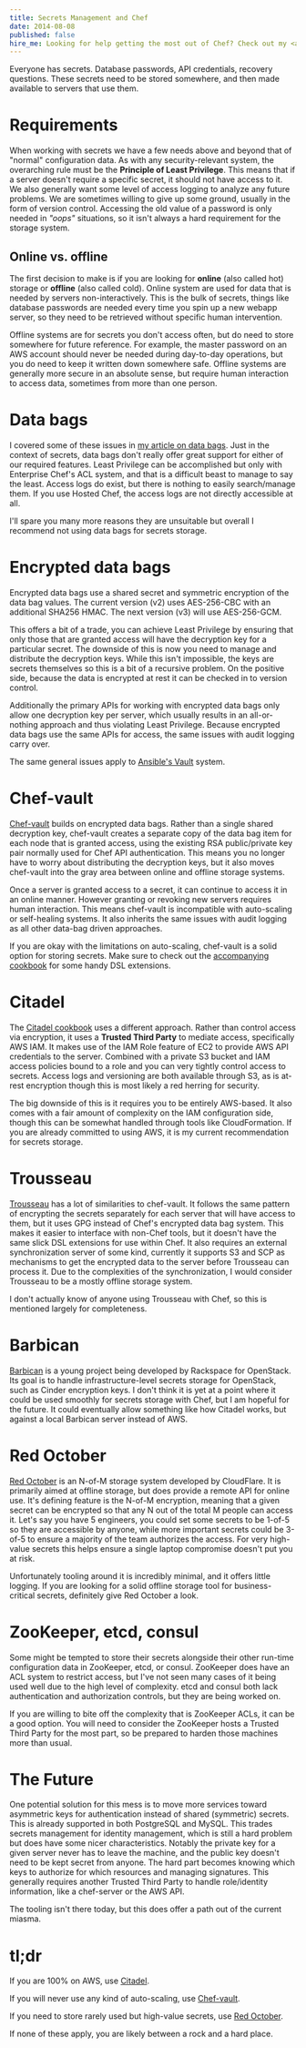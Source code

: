 ```yaml
---
title: Secrets Management and Chef
date: 2014-08-08
published: false
hire_me: Looking for help getting the most out of Chef? Check out my <a href="/training/">training</a> and <a href="/consulting/">consulting</a> services.
---
```


Everyone has secrets. Database passwords, API credentials, recovery questions.
These secrets need to be stored somewhere, and then made available to servers
that use them.

# Requirements

When working with secrets we have a few needs above and beyond that of "normal"
configuration data. As with any security-relevant system, the overarching rule
must be the **Principle of Least Privilege**. This means that if a server
doesn't require a specific secret, it should not have access to it. We also
generally want some level of access logging to analyze any future problems. We
are sometimes willing to give up some ground, usually in the form of version
control. Accessing the old value of a password is only needed in *"oops"*
situations, so it isn't always a hard requirement for the storage system.

## Online vs. offline

The first decision to make is if you are looking for **online** (also called
hot) storage or **offline** (also called cold). Online system are used for data
that is needed by servers non-interactively. This is the bulk of secrets, things
like database passwords are needed every time you spin up a new webapp server,
so they need to be retrieved without specific human intervention.

Offline systems are for secrets you don't access often, but do need to store
somewhere for future reference. For example, the master password on an AWS
account should never be needed during day-to-day operations, but you do need
to keep it written down somewhere safe. Offline systems are generally more
secure in an absolute sense, but require human interaction to access data,
sometimes from more than one person.

# Data bags

I covered some of these issues in [my article on data bags](/data-bags/).
Just in the context of secrets, data bags don't really offer great support for
either of our required features. Least Privilege can be accomplished but only
with Enterprise Chef's ACL system, and that is a difficult beast to manage to
say the least. Access logs do exist, but there is nothing to easily
search/manage them. If you use Hosted Chef, the access logs are not directly
accessible at all.

I'll spare you many more reasons they are unsuitable but overall I recommend not
using data bags for secrets storage.

# Encrypted data bags

Encrypted data bags use a shared secret and symmetric encryption of the data
bag values. The current version (v2) uses AES-256-CBC with an additional
SHA256 HMAC. The next version (v3) will use AES-256-GCM.

This offers a bit of a trade, you can achieve Least Privilege
by ensuring that only those that are granted access will have the decryption
key for a particular secret. The downside of this is now you need to manage
and distribute the decryption keys. While this isn't impossible, the keys
are secrets themselves so this is a bit of a recursive problem. On the positive
side, because the data is encrypted at rest it can be checked in to version
control.

Additionally the primary APIs for working with encrypted data bags only allow
one decryption key per server, which usually results in an all-or-nothing
approach and thus violating Least Privilege. Because encrypted data bags use the
same APIs for access, the same issues with audit logging carry over.

The same general issues apply to
[Ansible's Vault](http://docs.ansible.com/playbooks_vault.html) system.

# Chef-vault

[Chef-vault](https://github.com/Nordstrom/chef-vault) builds on encrypted
data bags. Rather than a single shared decryption key, chef-vault creates a
separate copy of the data bag item for each node that is granted access, using
the existing RSA public/private key pair normally used for Chef API
authentication. This means you no longer have to worry about distributing the
decryption keys, but it also moves chef-vault into the gray area between
online and offline storage systems.

Once a server is granted access to a secret, it can continue to access it in
an online manner. However granting or revoking new servers requires human
interaction. This means chef-vault is incompatible with auto-scaling or
self-healing systems. It also inherits the same issues with audit logging as
all other data-bag driven approaches.

If you are okay with the limitations on auto-scaling, chef-vault is a solid
option for storing secrets. Make sure to check out the
[accompanying cookbook](https://github.com/opscode-cookbooks/chef-vault) for
some handy DSL extensions.

# Citadel

The [Citadel cookbook](https://github.com/poise/citadel) uses a different
approach. Rather than control access via encryption, it uses a **Trusted Third
Party** to mediate access, specifically AWS IAM. It makes use of the IAM Role
feature of EC2 to provide AWS API credentials to the server. Combined with a
private S3 bucket and IAM access policies bound to a role and you can very
tightly control access to secrets. Access logs and versioning are both available
through S3, as is at-rest encryption though this is most likely a red herring
for security.

The big downside of this is it requires you to be entirely AWS-based. It also
comes with a fair amount of complexity on the IAM configuration side, though
this can be somewhat handled through tools like CloudFormation. If you are
already committed to using AWS, it is my current recommendation for secrets
storage.

# Trousseau

[Trousseau](https://github.com/oleiade/trousseau) has a lot of similarities to
chef-vault. It follows the same pattern of encrypting the secrets separately
for each server that will have access to them, but it uses GPG instead of
Chef's encrypted data bag system. This makes it easier to interface with
non-Chef tools, but it doesn't have the same slick DSL extensions for use
within Chef. It also requires an external synchronization server of some kind,
currently it supports S3 and SCP as mechanisms to get the encrypted data to
the server before Trousseau can process it. Due to the complexities of the
synchronization, I would consider Trousseau to be a mostly offline storage
system.

I don't actually know of anyone using Trousseau with Chef, so this is mentioned
largely for completeness.

# Barbican

[Barbican](https://github.com/openstack/barbican) is a young project being
developed by Rackspace for OpenStack. Its goal is to handle infrastructure-level
secrets storage for OpenStack, such as Cinder encryption keys. I don't think it
is yet at a point where it could be used smoothly for secrets storage with Chef,
but I am hopeful for the future. It could eventually allow something like how
Citadel works, but against a local Barbican server instead of AWS.

# Red October

[Red October](https://github.com/cloudflare/redoctober) is an N-of-M storage
system developed by CloudFlare. It is primarily aimed at offline storage, but
does provide a remote API for online use. It's defining feature is the N-of-M
encryption, meaning that a given secret can be encrypted so that any N out of
the total M people can access it. Let's say you have 5 engineers, you could
set some secrets to be 1-of-5 so they are accessible by anyone, while more
important secrets could be 3-of-5 to ensure a majority of the team authorizes
the access. For very high-value secrets this helps ensure a single laptop
compromise doesn't put you at risk.

Unfortunately tooling around it is incredibly minimal, and it offers little
logging. If you are looking for a solid offline storage tool for
business-critical secrets, definitely give Red October a look.

# ZooKeeper, etcd, consul

Some might be tempted to store their secrets alongside their other run-time
configuration data in ZooKeeper, etcd, or consul. ZooKeeper does have an ACL
system to restrict access, but I've not seen many cases of it being used well
due to the high level of complexity. etcd and consul both lack authentication
and authorization controls, but they are being worked on.

If you are willing to bite off the complexity that is ZooKeeper ACLs, it can
be a good option. You will need to consider the ZooKeeper hosts a Trusted
Third Party for the most part, so be prepared to harden those machines more than
usual.

# The Future

One potential solution for this mess is to move more services toward asymmetric
keys for authentication instead of shared (symmetric) secrets. This is already
supported in both PostgreSQL and MySQL. This trades secrets management for
identity management, which is still a hard problem but does have some nicer
characteristics. Notably the private key for a given server never has to leave
the machine, and the public key doesn't need to be kept secret from anyone. The
hard part becomes knowing which keys to authorize for which resources and
managing signatures. This generally requires another Trusted Third Party to
handle role/identity information, like a chef-server or the AWS API.

The tooling isn't there today, but this does offer a path out of the current
miasma.

# tl;dr

If you are 100% on AWS, use [Citadel](https://github.com/poise/citadel).

If you will never use any kind of auto-scaling, use
[Chef-vault](https://github.com/Nordstrom/chef-vault).

If you need to store rarely used but high-value secrets, use
[Red October](https://github.com/cloudflare/redoctober).

If none of these apply, you are likely between a rock and a hard place.
